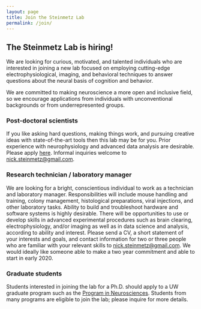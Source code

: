 ```yaml
---
layout: page
title: Join the Steinmetz Lab
permalink: /join/
---
```


<h2>The Steinmetz Lab is hiring!</h2>

We are looking for curious, motivated, and talented individuals who are interested in joining a new lab focused on employing cutting-edge electrophysiological, imaging, and behavioral techniques to answer questions about the neural basis of cognition and behavior.

<p> We are committed to making neuroscience a more open and inclusive field, so we encourage applications from individuals with unconventional backgrounds or from underrepresented groups.</p>

<p><h3>Post-doctoral scientists</h3>

If you like asking hard questions, making things work, and pursuing creative ideas with state-of-the-art tools then this lab may be for you. Prior experience with neurophysiology and advanced data analysis are desirable. Please apply <a href="http://apply.interfolio.com/59776">here</a>. Informal inquiries welcome to nick.steinmetz@gmail.com.

<p><h3>Research technician / laboratory manager</h3>

We are looking for a bright, conscientious individual to work as a technician and laboratory manager. Responsibilities will include mouse handling and training, colony management, histological preparations, viral injections, and other laboratory tasks. Ability to build and troubleshoot hardware and software systems is highly desirable. There will be opportunities to use or develop skills in advanced experimental procedures such as brain clearing, electrophysiology, and/or imaging as well as in data science and analysis, according to ability and interest. Please send a CV, a short statement of your interests and goals, and contact information for two or three people who are familiar with your relevant skills to nick.steinmetz@gmail.com. We would ideally like someone able to make a two year commitment and able to start in early 2020.  

<!-- <p><h3>Research technician</h3>

We are looking for a technician at the undergraduate or post-baccalaureate level. Responsibilities will include mouse handling and training, histological preparations, viral injections, and other laboratory tasks. There will be opportunities to use or develop skills in advanced experimental procedures such as brain clearing, electrophysiology, and/or imaging as well as in data science and analysis, according to ability and interest. Please send a CV and a short statement of your interests and goals to nick.steinmetz@gmail.com. We would ideally like someone able to commit at least 8 hours per week. -->

<p><h3>Graduate students</h3>

Students interested in joining the lab for a Ph.D. should apply to a UW graduate program such as the <a href="http://depts.washington.edu/neurogrd/">Program in Neurosciences</a>. Students from many programs are eligible to join the lab; please inquire for more details.
